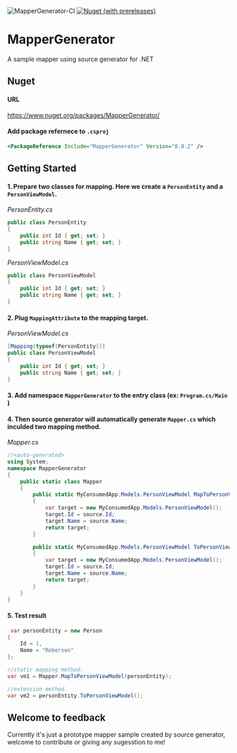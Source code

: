 ![MapperGenerator-CI](https://github.com/robersonliou/MapperGenerator/workflows/MapperGenerator-CI/badge.svg)
[![Nuget (with prereleases)](https://img.shields.io/nuget/vpre/MapperGenerator)](https://www.nuget.org/packages/MapperGenerator)
# MapperGenerator

A sample mapper using source generator for .NET

## Nuget
#### URL
https://www.nuget.org/packages/MapperGenerator/

#### Add package refernece to `.csproj`
``` xml
<PackageReference Include="MapperGenerator" Version="0.0.2" />
```

## Getting Started

#### 1. Prepare two classes for mapping. Here we create a `PersonEntity` and a `PersonViewModel`.

_PersonEntity.cs_
```csharp
public class PersonEntity
{
    public int Id { get; set; }
    public string Name { get; set; }
}
```

_PersonViewModel.cs_
```csharp
public class PersonViewModel
{
    public int Id { get; set; }
    public string Name { get; set; }
}
```

#### 2. Plug `MappingAttribute` to the mapping target.

_PersonViewModel.cs_
```csharp
[Mapping(typeof(PersonEntity))]
public class PersonViewModel
{
    public int Id { get; set; }
    public string Name { get; set; }
}
```

#### 3. Add namespace `MapperGenerator` to the entry class (ex: `Program.cs/Main` )

#### 4. Then source generator will automatically generate `Mapper.cs` which inculded two mapping method.

_Mapper.cs_
```csharp
//<auto-generated>
using System;
namespace MapperGenerator
{
    public static class Mapper
    {
        public static MyConsumedApp.Models.PersonViewModel MapToPersonViewModel(MyConsumedApp.Entities.Person source)
        {
            var target = new MyConsumedApp.Models.PersonViewModel();
            target.Id = source.Id;
            target.Name = source.Name;
            return target;
        }

        public static MyConsumedApp.Models.PersonViewModel ToPersonViewModel(this MyConsumedApp.Entities.Person source)
        {
            var target = new MyConsumedApp.Models.PersonViewModel();
            target.Id = source.Id;
            target.Name = source.Name;
            return target;
        }
    }
}
```

#### 5. Test result
```csharp
 var personEntity = new Person
{
    Id = 1,
    Name = "Roberson"
};

//static mapping method.
var vm1 = Mapper.MapToPersonViewModel(personEntity);

//extension method.
var vm2 = personEntity.ToPersonViewModel();
```

## Welcome to feedback

Currently it's just a prototype mapper sample created by source generator, welcome to contribute or giving any sugesstion to me!
